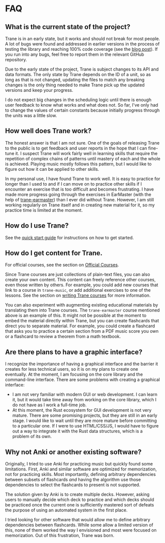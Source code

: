 # FAQ

## What is the current state of the project?

Trane is in an early state, but it works and should not break for most people. A lot of bugs were
found and addressed in earlier versions in the process of testing the library and reaching 100% code
coverage (see the [blog post](./blog/100_code_coverage.md)). If you run into any bugs, feel free to
report them in the relevant GitHub repository.

Due to the early state of the project, Trane is subject changes to its API and data formats. The
only state by Trane depends on the ID of a unit, so as long as that is not changed, updating the
files to match any breaking changes is the only thing needed to make Trane pick up the updated
versions and keep your progress.

I do not expect big changes in the scheduling logic until there is enough user feedback to know what
works and what does not. So far, I've only had to change the values of certain constants because
initially progress through the units was a little slow.

## How well does Trane work?

The honest answer is that I am not sure. One of the goals of releasing Trane to the public is to get
feedback and user reports in the hope that I can fine-tune it. I suspect Trane will work fairly well
in learning skills that require the repetition of complex chains of patterns until mastery of each
and the whole is achieved. Playing music mostly follows this pattern, but I would like to figure out
how it can be applied to other skills.

In my personal use, I have found Trane to work well. It is easy to practice for longer than I used
to and if I can move on to practice other skills if I encounter an exercise that is too difficult
and becomes frustrating. I have made more progress going through the exercises in EarMaster (with
the help of [trane-earmaster](https://github.com/trane-project/trane-earmaster)) than I ever did
without Trane. However, I am still working regularly on Trane itself and in creating new material
for it, so my practice time is limited at the moment.

## How do I use Trane?

See the [quick start guide](./quick_start.md) for instructions on how to get started.

## How do I get content for Trane.

For official courses, see the section on [Official Courses](./official_courses.md).

Since Trane courses are just collections of plain-text files, you can also create your own content.
This content can freely reference other courses, even those written by others. For example, you
could add new courses that link to a course in `trane-music`, or add additional exercises to one of
the lessons. See the section on [writing Trane courses](./writing_courses.md) for more information.

You can also experiment with augmenting existing educational materials by translating them into
Trane courses. The `trane-earmaster` course mentioned above is an example of this. It might not be
possible at the moment to embed the material directly within Trane, but you can create flashcards
that direct you to separate material. For example, you could create a flashcard that asks you to
practice a certain section from a PDF music score you own or a flashcard to review a theorem from a
math textbook.

## Are there plans to have a graphic interface?

I recognize the importance of having a graphical interface and the barrier it creates for less
technical users, so it is on my plans to create one eventually. At the moment, I am focusing on the
core library and the command-line interface. There are some problems with creating a graphical
interface:

- I am not very familiar with modern GUI or web development. I can learn it, but it would take time
  away from working on the core library, which I do not have as I work a full-time job.
- At this moment, the Rust ecosystem for GUI development is not very mature. There are some
  promising projects, but they are still in an early stage. I would like to wait until they are
  more mature before committing to a particular one. If I were to use HTML/CSS/JS, I would have to
  figure out a way to integrate it with the Rust data structures, which is a problem of its own.

## Why not Anki or another existing software?

Originally, I tried to use Anki for practicing music but quickly found some limitations. First, Anki
and similar software are optimized for memorization, not for practicing skills. Most importantly,
defining arbitrary dependencies between subsets of flashcards *and* having the algorithm use those
dependencies to select the flashcards to present is not supported.

The solution given by Anki is to create multiple decks. However, asking users to manually decide
which deck to practice and which decks should be practiced once the current one is sufficiently
mastered sort of defeats the purpose of using an automated system in the first place.

I tried looking for other software that would allow me to define arbitrary dependencies between
flashcards. While some allow a limited version of this, none of them worked the way I envisioned and
most were focused on memorization. Out of this frustration, Trane was born.
